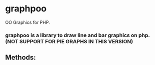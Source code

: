# graphpoo
OO Graphics for PHP.
### graphpoo is a library to draw line and bar graphics on php. (NOT SUPPORT FOR PIE GRAPHS IN THIS VERSION)
## Methods:
